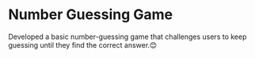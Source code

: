 # Number Guessing Game
Developed a basic number-guessing game that challenges users to keep guessing until they find the correct answer.😊
